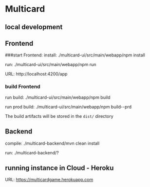 # Multicard


## local development

## Frontend

###start Frontend: 
install:    ./multicard-ui/src/main/webapp/npm install

run:        ./multicard-ui/src/main/webapp/npm run

URL:        http://localhost:4200/app 

### build Frontend
run build:      ./multicard-ui/src/main/webapp/npm build

run prod build: ./multicard-ui/src/main/webapp/npm build--prd

The build artifacts will be stored in the `dist/` directory


## Backend
compile:      ./multicard-backend/mvn clean install

run:          ./multicard-backend/?


## running instance in Cloud - Heroku

URL:            https://multicardgame.herokuapp.com 
